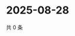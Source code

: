 # 2025-08-28

共 0 条

<!-- BEGIN ZHIHUQUESTIONS -->
<!-- 最后更新时间 Thu Aug 28 2025 04:12:22 GMT+0800 (China Standard Time) -->

<!-- END ZHIHUQUESTIONS -->
